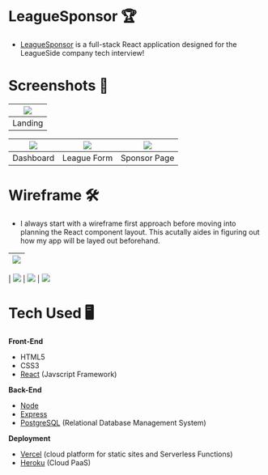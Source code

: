 # LeagueSponsor 🏆

-  [LeagueSponsor]() is a full-stack React application designed for the LeagueSide company tech interview!

# Screenshots 📸
| ![](src/img/ls-landing.png) |
|:---:|
|Landing|

| ![](src/img/ls-dashboard.png) | ![](src/img/ls-leagueform.png) | ![](src/img/ls-sponsor.png)
|:---:|:---:|:---:|
|Dashboard|League Form|Sponsor Page|

# Wireframe 🛠
- I always start with a wireframe first approach before moving into planning the React component layout. This acutally aides in figuring out how my app will be layed out beforehand.

| ![](src/img/leaguelanding.png) |
|:---:|

| ![](src/img/leaguedashboard.png) | ![](src/img/leagueform.png) | ![](src/img/sponsorpage.png)

# Tech Used 🖥
**Front-End**
- HTML5
- CSS3 
- [React](https://reactjs.org/) (Javscript Framework)

**Back-End**
- [Node](https://nodejs.org/en/)
- [Express](https://expressjs.com/)
- [PostgreSQL](https://www.postgresql.org/) (Relational Database Management System)

**Deployment**
- [Vercel](https://vercel.com/) (cloud platform for static sites and Serverless Functions)
- [Heroku](https://www.heroku.com/platform) (Cloud PaaS)